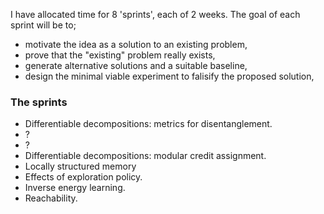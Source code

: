 I have allocated time for 8 'sprints', each of 2 weeks. The goal of each sprint will be to;

- motivate the idea as a solution to an existing problem,
- prove that the "existing" problem really exists,
- generate alternative solutions and a suitable baseline,
- design the minimal viable experiment to falisify the proposed solution,

### The sprints

- Differentiable decompositions: metrics for disentanglement.
- ?
- ?
- Differentiable decompositions: modular credit assignment.
- Locally structured memory
- Effects of exploration policy.
- Inverse energy learning.
- Reachability.
